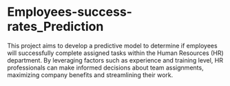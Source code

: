 # Employees-success-rates_Prediction
This project aims to develop a predictive model to determine if employees will successfully complete assigned tasks within the Human Resources (HR) department. By leveraging factors such as experience and training level, HR professionals can make informed decisions about team assignments, maximizing company benefits and streamlining their work.
